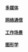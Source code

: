 #### [多媒体](./multi-media/index.html)

#### [网络通信](./network/index.html)

#### [工作场景](./working-scene/index.html)

#### [图形学](./computer-graphics/index.html)

